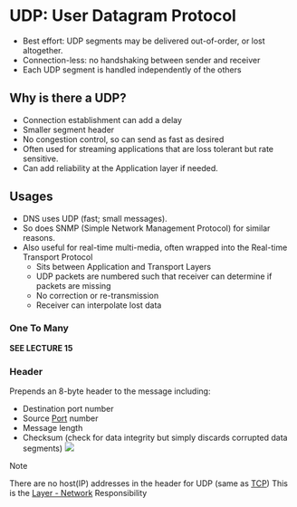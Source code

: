 # UDP: User Datagram Protocol
- Best effort: UDP segments may be delivered out-of-order, or lost altogether.
- Connection-less: no handshaking between sender and receiver
- Each UDP segment is handled independently of the others
## Why is there a UDP?
- Connection establishment can add a delay
- Smaller segment header
- No congestion control, so can send as fast as desired
- Often used for streaming applications that are loss tolerant but rate sensitive.
- Can add reliability at the Application layer if needed.
## Usages
- DNS uses UDP (fast; small messages).
- So does SNMP (Simple Network Management Protocol) for similar reasons.
- Also useful for real-time multi-media, often wrapped into the Real-time Transport Protocol
	- Sits between Application and Transport Layers
	- UDP packets are numbered such that receiver can determine if packets are missing
	- No correction or re-transmission
	- Receiver can interpolate lost data
### One To Many

**SEE LECTURE 15**

### Header
Prepends an 8-byte header to the message including:
- Destination port number
- Source [Port](Ports.md) number
- Message length
- Checksum (check for data integrity but simply discards corrupted data segments)
![](UDP-segment-structure.png)
> [!note]
> There are no host(IP) addresses in the header for UDP (same as [TCP](TCP.md))
> This is the [Layer - Network](Layer%20-%20Network.md) Responsibility

